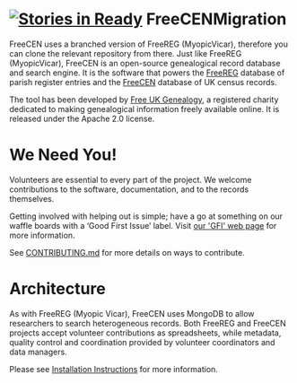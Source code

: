 [![Stories in Ready](https://badge.waffle.io/freeukgen/freecenmigration.png?label=ready&title=Ready)](https://waffle.io/freeukgen/freecenmigration)
FreeCENMigration
================
FreeCEN uses a branched version of FreeREG (MyopicVicar), therefore you can clone the relevant repository from there. Just like FreeREG (MyopicVicar), FreeCEN is an open-source genealogical record database and search engine.  It is the 
software that powers the [FreeREG](https://www.freereg.org.uk) database of parish register 
entries and the [FreeCEN](https://freecen2.freecen.org.uk) database of UK census records.

The tool has been developed by [Free UK Genealogy](https://www.freeukgenealogy.org.uk/), a 
registered charity dedicated to making genealogical information freely available online.
It is released under the Apache 2.0 license.

# We Need You!
Volunteers are essential to every part of the project. We welcome contributions to the 
software, documentation, and to the records themselves.

Getting involved with helping out is simple; have a go at something on our waffle boards with a ‘Good First Issue’ label. Visit <a href="https://www.freeukgenealogy.org.uk/about/volunteer/tech-volunteering-opportunities/good-first-issue-volunteer">our 'GFI' web page</a> for more information.

See [CONTRIBUTING.md](CONTRIBUTING.md) for more details on ways to contribute. 


# Architecture

As with FreeREG (Myopic Vicar), FreeCEN uses MongoDB to allow researchers to search heterogeneous records.  Both FreeREG and FreeCEN projects accept volunteer contributions as spreadsheets, while metadata, quality control and coordination provided by volunteer coordinators and data managers.   



Please see <a href="https://docs.google.com/document/d/11n5F9WB9WA9BgZwj1QDJf2OdZOPO1-jkdY1cXOU-AHE/edit#heading=h.acid0fo1ifql">Installation Instructions</a> for more information.
